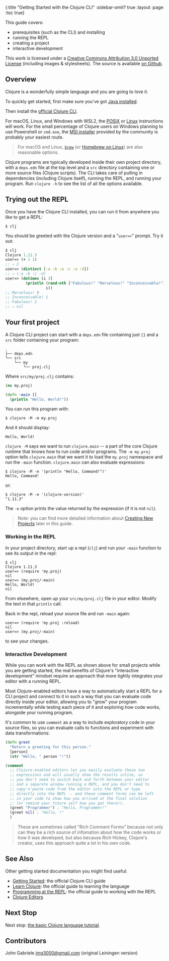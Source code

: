 {:title "Getting Started with the Clojure CLI"
 :sidebar-omit? true
 :layout :page :toc true}

This guide covers:

 * prerequisites (such as the CLI) and installing
 * running the REPL
 * creating a project
 * interactive development

This work is licensed under a <a rel="license"
href="https://creativecommons.org/licenses/by/3.0/">Creative Commons
Attribution 3.0 Unported License</a> (including images &
stylesheets). The source is available [on
Github](https://github.com/clojure-doc/clojure-doc.github.io).

## Overview

Clojure is a wonderfully simple language and you are going to love
it.

To quickly get started, first make sure you've got
[Java installed](https://clojure.org/guides/install_clojure#java).

Then install the [official Clojure CLI](https://clojure.org/guides/install_clojure).

For macOS, Linux, and Windows with WSL2, the [POSIX](https://clojure.org/guides/install_clojure#_posix_instructions)
or [Linux](https://clojure.org/guides/install_clojure#_linux_instructions)
instructions will work. For the small percentage of Clojure users on Windows
planning to use Powershell or `cmd.exe`, the
[MSI installer](https://github.com/casselc/clj-msi) provided by the community
is probably your easiest route.

> For macOS and Linux, [`brew`](https://brew.sh/) (or [Homebrew on Linux](https://docs.brew.sh/Homebrew-on-Linux)) are also reasonable options.

Clojure programs are typically developed inside their own project
directory, with a `deps.edn` file at the top level and a `src` directory
containing one or more source files (Clojure scripts). The CLI takes care of
pulling in dependencies (including Clojure itself), running the REPL,
and running your program. Run `clojure -h` to
see the list of all the options available.


## Trying out the REPL

Once you have the Clojure CLI installed, you can run it from anywhere you like
to get a REPL:

    $ clj

You should be greeted with the Clojure version and a "`user=>`" prompt. Try it out:

```clojure
$ clj
Clojure 1.11.3
user=> (+ 1 1)
;; ⇒ 2
user=> (distinct [:a :b :a :c :a :d])
;; ⇒ (:a :b :c :d)
user=> (dotimes [i 3]
         (println (rand-nth ["Fabulous!" "Marvelous!" "Inconceivable!"])
                  i))
;; Marvelous! 0
;; Inconceivable! 1
;; Fabulous! 2
;; ⇒ nil
```


## Your first project

A Clojure CLI project can start with a `deps.edn` file containing just `{}`
and a `src` folder containing your program:

```
.
├── deps.edn
└── src
    └── my
        └── proj.clj
```

Where `src/my/proj.clj` contains:

```clojure
(ns my.proj)

(defn -main []
  (println "Hello, World!"))
```

You can run this program with:

```
$ clojure -M -m my.proj
```

And it should display:

```
Hello, World!
```

`clojure -M` says we want to run `clojure.main` -- a part of the core Clojure runtime that knows how to run code and/or programs.
The `-m my.proj` option tells `clojure.main` that we want it to load the `my.proj` namespace and run the `-main` function.
`clojure.main` can also evaluate expressions:

```
$ clojure -M -e '(println "Hello, Command!")'
Hello, Command!
```

or:

```
$ clojure -M -e '(clojure-version)'
"1.11.3"
```

The `-e` option prints the value returned by the expression (if it is not `nil`).

> Note: you can find more detailed information about [Creating New Projects](https://clojure-doc.org/articles/ecosystem/libraries_authoring/#creating-new-projects) later in this guide.

### Working in the REPL

In your project directory, start up a repl (`clj`) and
run your `-main` function to see its output in the repl:

    $ clj
    Clojure 1.11.3
    user=> (require 'my.proj)
    nil
    user=> (my.proj/-main)
    Hello, World!
    nil

From elsewhere, open up your `src/my/proj.clj` file
in your editor. Modify the text in that `println` call.

Back in the repl, reload your source file and run `-main` again:

    user=> (require 'my.proj :reload)
    nil
    user=> (my.proj/-main)

to see your changes.

### Interactive Development

While you can work with the REPL as shown above for small projects while
you are getting started, the real benefits of Clojure's "interactive
development" mindset require an approach that more tightly integrates your
editor with a running REPL.

Most Clojure-enabled editors have a way to automatically start a REPL for
a CLI project and connect to it in such a way that you can evaluate code
directly inside your editor, allowing you to "grow" your program incrementally
while testing each piece of it and exploring how code works, alongside your
running program.

It's common to use `comment` as a way to include exploratory code in your
source files, so you can evaluate calls to functions and experiment with
data transformations:

```clojure
(defn greet
  "Return a greeting for this person."
  [person]
  (str "Hello, " person "!"))

(comment
  ;; Clojure-enabled editors let you easily evaluate these two
  ;; expressions and will usually show the results inline, so
  ;; you don't need to switch back and forth between your editor
  ;; and a separate window running a REPL, and you don't need to
  ;; copy'n'paste code from the editor into the REPL or type
  ;; directly into the REPL -- and these comment forms can be left
  ;; in your code to show how you arrived at the final solution
  ;; (or remind your future self how you got there!).
  (greet "Programmer") ; "Hello, Programmer!"
  (greet nil) ; "Hello, !"
  )
```

> These are sometimes called "Rich Comment Forms" because not only can they be a rich source of infomation about how the code works or how it was developed, but also because Rich Hickey, Clojure's creator, uses this approach quite a lot in his own code.

## See Also

Other getting started documentation you might find useful:

  * [Getting Started](https://clojure.org/guides/getting_started): the official Clojure CLI guide
  * [Learn Clojure](https://clojure.org/guides/learn/clojure): the official guide to learning the language
  * [Programming at the REPL](https://clojure.org/guides/learn/clojure): the official guide to working with the REPL
  * [Clojure Editors](/articles/tutorials/editors/)


## Next Stop

Next stop: [the basic Clojure language tutorial](/articles/tutorials/introduction/).



## Contributors

John Gabriele <jmg3000@gmail.com> (original Leiningen version)
